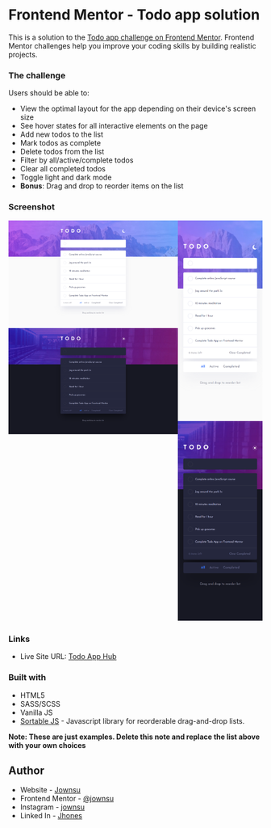 # Frontend Mentor - Todo app solution

This is a solution to the [Todo app challenge on Frontend Mentor](https://www.frontendmentor.io/challenges/todo-app-Su1_KokOW). Frontend Mentor challenges help you improve your coding skills by building realistic projects. 

### The challenge

Users should be able to:

- View the optimal layout for the app depending on their device's screen size
- See hover states for all interactive elements on the page
- Add new todos to the list
- Mark todos as complete
- Delete todos from the list
- Filter by all/active/complete todos
- Clear all completed todos
- Toggle light and dark mode
- **Bonus**: Drag and drop to reorder items on the list

### Screenshot

<div style="display:flex">
	<div>
		<img src="./screenshots/1.png" style="width:500px;"/>
		<img src="./screenshots/2.png" style="width:500px;"/>
	</div>
	<div>
		<img src="./screenshots/3.png" style="width:250px;"/>
		<img src="./screenshots/4.png" style="width:250px;"/>
	</div>
</div>

### Links

- Live Site URL: [Todo App Hub](https://todo-app-hub.vercel.app/)

### Built with

- HTML5
- SASS/SCSS
- Vanilla JS
- [Sortable JS](https://github.com/SortableJS/Sortable?tab=readme-ov-file) - Javascript library for reorderable drag-and-drop lists.

**Note: These are just examples. Delete this note and replace the list above with your own choices**

## Author

- Website - [Jownsu](https://jownsu.github.io/)
- Frontend Mentor - [@jownsu](https://www.frontendmentor.io/profile/jownsu)
- Instagram - [jownsu](https://www.instagram.com/jownsu/)
- Linked In - [Jhones](https://www.linkedin.com/in/jhones-digno-866904213/)